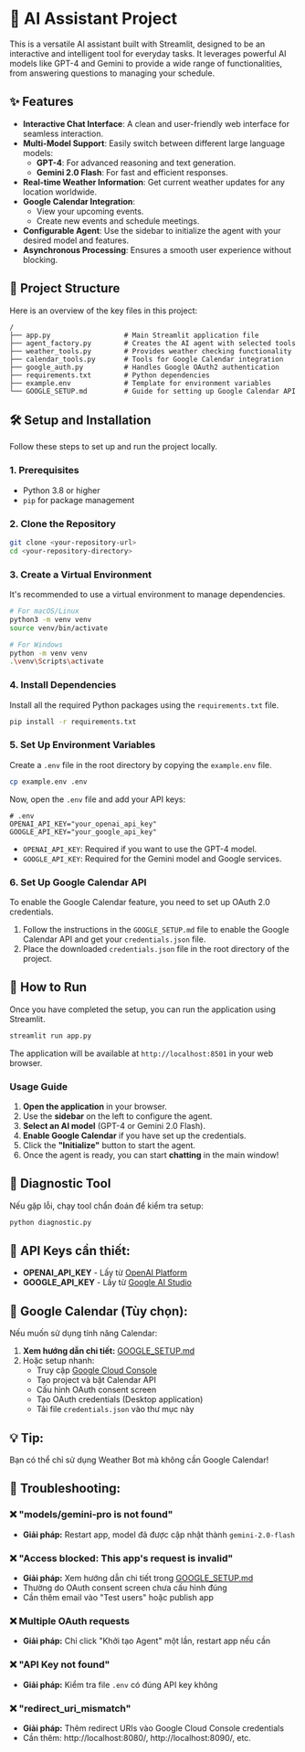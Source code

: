 # 🤖 AI Assistant Project

This is a versatile AI assistant built with Streamlit, designed to be an interactive and intelligent tool for everyday tasks. It leverages powerful AI models like GPT-4 and Gemini to provide a wide range of functionalities, from answering questions to managing your schedule.

## ✨ Features

- **Interactive Chat Interface**: A clean and user-friendly web interface for seamless interaction.
- **Multi-Model Support**: Easily switch between different large language models:
  - **GPT-4**: For advanced reasoning and text generation.
  - **Gemini 2.0 Flash**: For fast and efficient responses.
- **Real-time Weather Information**: Get current weather updates for any location worldwide.
- **Google Calendar Integration**: 
  - View your upcoming events.
  - Create new events and schedule meetings.
- **Configurable Agent**: Use the sidebar to initialize the agent with your desired model and features.
- **Asynchronous Processing**: Ensures a smooth user experience without blocking.

## 📁 Project Structure

Here is an overview of the key files in this project:

```
/
├── app.py                  # Main Streamlit application file
├── agent_factory.py        # Creates the AI agent with selected tools
├── weather_tools.py        # Provides weather checking functionality
├── calendar_tools.py       # Tools for Google Calendar integration
├── google_auth.py          # Handles Google OAuth2 authentication
├── requirements.txt        # Python dependencies
├── example.env             # Template for environment variables
└── GOOGLE_SETUP.md         # Guide for setting up Google Calendar API
```

## 🛠️ Setup and Installation

Follow these steps to set up and run the project locally.

### 1. Prerequisites

- Python 3.8 or higher
- `pip` for package management

### 2. Clone the Repository

```bash
git clone <your-repository-url>
cd <your-repository-directory>
```

### 3. Create a Virtual Environment

It's recommended to use a virtual environment to manage dependencies.

```bash
# For macOS/Linux
python3 -m venv venv
source venv/bin/activate

# For Windows
python -m venv venv
.\venv\Scripts\activate
```

### 4. Install Dependencies

Install all the required Python packages using the `requirements.txt` file.

```bash
pip install -r requirements.txt
```

### 5. Set Up Environment Variables

Create a `.env` file in the root directory by copying the `example.env` file.

```bash
cp example.env .env
```

Now, open the `.env` file and add your API keys:

```
# .env
OPENAI_API_KEY="your_openai_api_key"
GOOGLE_API_KEY="your_google_api_key"
```

- `OPENAI_API_KEY`: Required if you want to use the GPT-4 model.
- `GOOGLE_API_KEY`: Required for the Gemini model and Google services.

### 6. Set Up Google Calendar API

To enable the Google Calendar feature, you need to set up OAuth 2.0 credentials.

1.  Follow the instructions in the `GOOGLE_SETUP.md` file to enable the Google Calendar API and get your `credentials.json` file.
2.  Place the downloaded `credentials.json` file in the root directory of the project.

## 🚀 How to Run

Once you have completed the setup, you can run the application using Streamlit.

```bash
streamlit run app.py
```

The application will be available at `http://localhost:8501` in your web browser.

### Usage Guide

1.  **Open the application** in your browser.
2.  Use the **sidebar** on the left to configure the agent.
3.  **Select an AI model** (GPT-4 or Gemini 2.0 Flash).
4.  **Enable Google Calendar** if you have set up the credentials.
5.  Click the **"Initialize"** button to start the agent.
6.  Once the agent is ready, you can start **chatting** in the main window!

## 🔧 Diagnostic Tool

Nếu gặp lỗi, chạy tool chẩn đoán để kiểm tra setup:
```bash
python diagnostic.py
```

## 🔑 API Keys cần thiết:

- **OPENAI_API_KEY** - Lấy từ [OpenAI Platform](https://platform.openai.com/api-keys)
- **GOOGLE_API_KEY** - Lấy từ [Google AI Studio](https://makersuite.google.com/app/apikey)

## 📅 Google Calendar (Tùy chọn):

Nếu muốn sử dụng tính năng Calendar:
1. **Xem hướng dẫn chi tiết:** [GOOGLE_SETUP.md](GOOGLE_SETUP.md)
2. Hoặc setup nhanh:
   - Truy cập [Google Cloud Console](https://console.cloud.google.com/)
   - Tạo project và bật Calendar API
   - Cấu hình OAuth consent screen
   - Tạo OAuth credentials (Desktop application)
   - Tải file `credentials.json` vào thư mục này

## 💡 Tip:
Bạn có thể chỉ sử dụng Weather Bot mà không cần Google Calendar!

## 🔧 Troubleshooting:

### ❌ "models/gemini-pro is not found" 
- **Giải pháp:** Restart app, model đã được cập nhật thành `gemini-2.0-flash`

### ❌ "Access blocked: This app's request is invalid"
- **Giải pháp:** Xem hướng dẫn chi tiết trong [GOOGLE_SETUP.md](GOOGLE_SETUP.md)
- Thường do OAuth consent screen chưa cấu hình đúng
- Cần thêm email vào "Test users" hoặc publish app

### ❌ Multiple OAuth requests
- **Giải pháp:** Chỉ click "Khởi tạo Agent" một lần, restart app nếu cần

### ❌ "API Key not found"
- **Giải pháp:** Kiểm tra file `.env` có đúng API key không

### ❌ "redirect_uri_mismatch"
- **Giải pháp:** Thêm redirect URIs vào Google Cloud Console credentials
- Cần thêm: http://localhost:8080/, http://localhost:8090/, etc.
